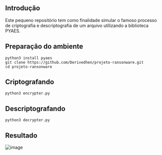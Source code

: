 ## Introdução
Este pequeno repositório tem como finalidade simular o famoso processo de criptografia e descriptografia de um arquivo utilizando a biblioteca PYAES.


## Preparação do ambiente
```
python3 install pyaes
git clone https://github.com/Derivedhen/projeto-ransonware.git
cd projeto-ransonware
```

## Criptografando
```
python3 encrypter.py
```

## Descriptografando
```
python3 decrypter.py
```

## Resultado
![image](https://github.com/user-attachments/assets/2fc1cb10-5baf-488f-9006-a8c9a4e63669)

